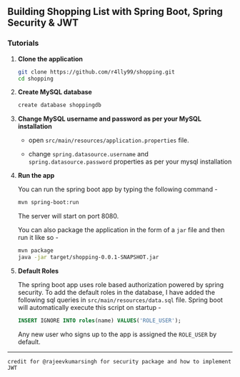 ## Building Shopping List with Spring Boot, Spring Security & JWT

### Tutorials

1. **Clone the application**
    ```bash
	git clone https://github.com/r4lly99/shopping.git
	cd shopping
	```
	
2. **Create MySQL database**

	```bash
	create database shoppingdb
	```

3. **Change MySQL username and password as per your MySQL installation**

	+ open `src/main/resources/application.properties` file.

	+ change `spring.datasource.username` and `spring.datasource.password` properties as per your mysql installation

4. **Run the app**

	You can run the spring boot app by typing the following command -

	```bash
	mvn spring-boot:run
	```

	The server will start on port 8080.

	You can also package the application in the form of a `jar` file and then run it like so -

	```bash
	mvn package
	java -jar target/shopping-0.0.1-SNAPSHOT.jar
	```
5. **Default Roles**
	
	The spring boot app uses role based authorization powered by spring security. To add the default roles in the database, I have added the following sql queries in `src/main/resources/data.sql` file. Spring boot will automatically execute this script on startup -

	```sql
	INSERT IGNORE INTO roles(name) VALUES('ROLE_USER');
	```

	Any new user who signs up to the app is assigned the `ROLE_USER` by default.	

---
    credit for @rajeevkumarsingh for security package and how to implement JWT